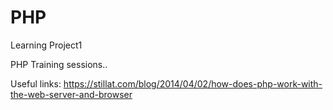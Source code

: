 # PHP
Learning Project1

PHP Training sessions..

Useful links:
https://stillat.com/blog/2014/04/02/how-does-php-work-with-the-web-server-and-browser


